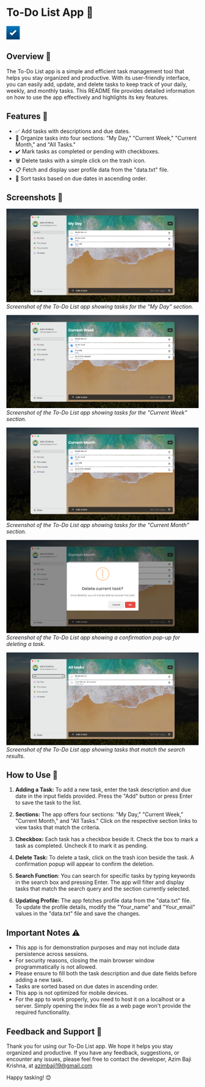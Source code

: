 # To-Do List App 📝

<img src="img/ico.png" alt="To-Do List App" width="35" height="35">

## Overview 🌟

The To-Do List app is a simple and efficient task management tool that helps you stay organized and productive. With its user-friendly interface, you can easily add, update, and delete tasks to keep track of your daily, weekly, and monthly tasks. This README file provides detailed information on how to use the app effectively and highlights its key features.

## Features 🚀

- ✅ Add tasks with descriptions and due dates.
- 📅 Organize tasks into four sections: "My Day," "Current Week," "Current Month," and "All Tasks."
- ✔️ Mark tasks as completed or pending with checkboxes.
- 🗑️ Delete tasks with a simple click on the trash icon.
- 📋 Fetch and display user profile data from the "data.txt" file.
- 🔢 Sort tasks based on due dates in ascending order.

## Screenshots 📸

![Screenshot 1](screenshots/screenshot_2.png)
*Screenshot of the To-Do List app showing tasks for the "My Day" section.*

![Screenshot 2](screenshots/screenshot_1.png)
*Screenshot of the To-Do List app showing tasks for the "Current Week" section.*

![Screenshot 2](screenshots/screenshot_3.png)
*Screenshot of the To-Do List app showing tasks for the "Current Month" section.*

![Screenshot 2](screenshots/screenshot_4.png)
*Screenshot of the To-Do List app showing a confirmation pop-up for deleting a task.*

![Screenshot 2](screenshots/screenshot_5.png)
*Screenshot of the To-Do List app showing tasks that match the search results.*

## How to Use 📖

1. **Adding a Task:** To add a new task, enter the task description and due date in the input fields provided. Press the "Add" button or press Enter to save the task to the list.

2. **Sections:** The app offers four sections: "My Day," "Current Week," "Current Month," and "All Tasks." Click on the respective section links to view tasks that match the criteria.

3. **Checkbox:** Each task has a checkbox beside it. Check the box to mark a task as completed. Uncheck it to mark it as pending.

4. **Delete Task:** To delete a task, click on the trash icon beside the task. A confirmation popup will appear to confirm the deletion.

5. **Search Function**: You can search for specific tasks by typing keywords in the search box and pressing Enter. The app will filter and display tasks that match the search query and the section currently selected.

6. **Updating Profile:** The app fetches profile data from the "data.txt" file. To update the profile details, modify the "Your_name" and "Your_email" values in the "data.txt" file and save the changes.

## Important Notes ⚠️

- This app is for demonstration purposes and may not include data persistence across sessions.
- For security reasons, closing the main browser window programmatically is not allowed.
- Please ensure to fill both the task description and due date fields before adding a new task.
- Tasks are sorted based on due dates in ascending order.
- This app is not optimized for mobile devices.
- For the app to work properly, you need to host it on a localhost or a server. Simply opening the index file as a web page won't provide the required functionality.

## Feedback and Support 💌

Thank you for using our To-Do List app. We hope it helps you stay organized and productive. If you have any feedback, suggestions, or encounter any issues, please feel free to contact the developer, Azim Baji Krishna, at azimbaji19@gmail.com

Happy tasking! 😊
